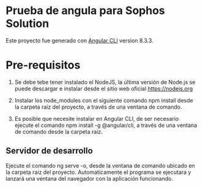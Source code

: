 # Prueba de angula para Sophos Solution

Este proyecto fue generado con [Angular CLI](https://github.com/angular/angular-cli) version 8.3.3.

# Pre-requisitos

1) Se debe tebe tener instalado el NodeJS, la última versión de Node.js se puede descargar e instalar desde el sitio web oficial https://nodejs.org

2) Instalar los node_modules con el siguiente comando npm install desde la carpeta raiz del proyecto, a través de una ventana de comando.

3) Es posible que necesite instalar en Angular CLI, de ser necesario ejecute el comando npm install -g @angular/cli, a través de una ventana de comando desde la carpeta raiz.

## Servidor de desarrollo

Ejecute el comando ng serve -o, desde la ventana de comando ubicado en la carpeta raiz del proyecto. Automaticamente el programa se ejecutara y lanzará una ventana del navegador con la aplicación funcionando.
